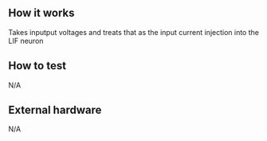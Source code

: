 <!---

This file is used to generate your project datasheet. Please fill in the information below and delete any unused
sections.

You can also include images in this folder and reference them in the markdown. Each image must be less than
512 kb in size, and the combined size of all images must be less than 1 MB.
-->

## How it works

Takes inputput voltages and treats that as the input current injection into the LIF neuron

## How to test

N/A

## External hardware

N/A
